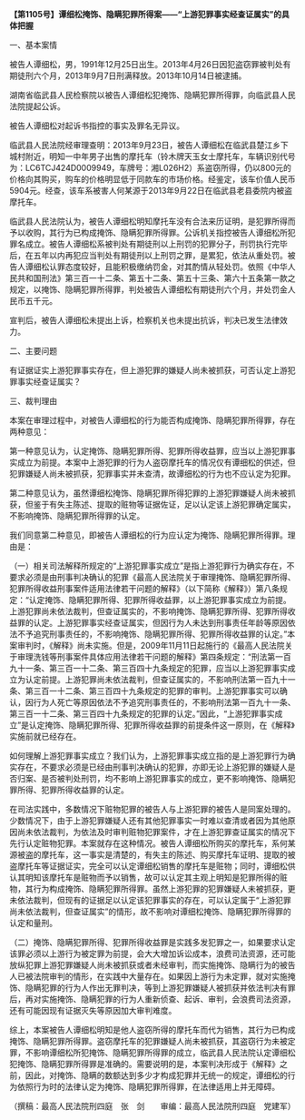 **【第1105号】谭细松掩饰、隐瞒犯罪所得案——“上游犯罪事实经查证属实”的具体把握**

一、基本案情

被告人谭细松，男，1991年12月25日出生。2013年4月26日因犯盗窃罪被判处有期徒刑六个月，2013年9月7日刑满释放。2013年10月14日被逮捕。

湖南省临武县人民检察院以被告人谭细松犯掩饰、隐瞒犯罪所得罪，向临武县人民法院提起公诉。

被告人谭细松对起诉书指控的事实及罪名无异议。

临武县人民法院经审理查明：2013年9月23日，被告人谭细松在临武县楚江乡下城村附近，明知一中年男子出售的摩托车（铃木牌天玉女士摩托车，车辆识别代号为：LC6TCJ424D0009949，车牌号：湘L026H2）系盗窃所得，仍以800元的价格向其购买，购车的价格明显低于同款车的市场价格。经鉴定，该车价值人民币5904元。经查，该车系被害人何某源于2013年9月22日在临武县老县委院内被盗摩托车。

临武县人民法院认为，被告人谭细松明知摩托车没有合法来历证明，是犯罪所得而予以收购，其行为已构成掩饰、隐瞒犯罪所得罪。公诉机关指控被告人谭细松所犯罪名成立。被告人谭细松系被判处有期徒刑以上刑罚的犯罪分子，刑罚执行完毕后，在五年以内再犯应当判处有期徒刑以上刑罚之罪，是累犯，依法从重处罚。被告人谭细松认罪态度较好，且能积极缴纳罚金，对其酌情从轻处罚。依照《中华人民共和国刑法》第三百一十二条、第五十二条、第五十三条、第六十五条第一款之规定，以掩饰、隐瞒犯罪所得罪，判处被告人谭细松有期徒刑六个月，并处罚金人民币五千元。

宣判后，被告人谭细松未提出上诉，检察机关也未提出抗诉，判决已发生法律效力。

二、主要问题

有证据证实上游犯罪事实存在，但上游犯罪的嫌疑人尚未被抓获，可否认定上游犯罪事实经查证属实？

三、裁判理由

本案在审理过程中，对被告人谭细松的行为能否构成掩饰、隐瞒犯罪所得罪，存在两种意见：

第一种意见认为，认定掩饰、隐瞒犯罪所得、犯罪所得收益罪，应当以上游犯罪事实成立为前提。本案中上游犯罪的行为人盗窃摩托车的情况仅有谭细松的供述，但犯罪嫌疑人尚未被抓获，犯罪事实并未查清，故谭细松的行为也不应认定为犯罪。

第二种意见认为，虽然谭细松掩饰、隐瞒犯罪所得犯罪的上游犯罪嫌疑人尚未被抓获，但鉴于有失主陈述、提取的赃物等证据佐证，足以认定该上游犯罪确定属实，不影响掩饰、隐瞒犯罪所得罪的认定。

我们同意第二种意见，即被告人谭细松的行为应认定为掩饰、隐瞒犯罪所得罪。理由是：

（一）相关司法解释所规定的“上游犯罪事实成立”是指上游犯罪行为确实存在，不要求必须是由刑事判决确认的犯罪《最高人民法院关于审理掩饰、隐瞒犯罪所得、犯罪所得收益刑事案件适用法律若干问题的解释》（以下简称《解释》）第八条规定：“认定掩饰、隐瞒犯罪所得、犯罪所得收益罪，以上游犯罪事实成立为前提。上游犯罪尚未依法裁判，但查证属实的，不影响掩饰、隐瞒犯罪所得、犯罪所得收益罪的认定。上游犯罪事实经查证属实，但因行为人未达到刑事责任年龄等原因依法不予追究刑事责任的，不影响掩饰、隐瞒犯罪所得、犯罪所得收益罪的认定。”本案审判时，《解释》尚未实施。但是，2009年11月11日起施行的《最高人民法院关于审理洗钱等刑事案件具体应用法律若干问题的解释》第四条规定：“刑法第一百九十一条、第三百一十二条、第三百四十九条规定的犯罪，应当以上游犯罪事实成立为认定前提。上游犯罪尚未依法裁判，但查证属实的，不影响刑法第一百九十一条、第三百一十二条、第三百四十九条规定的犯罪的审判。上游犯罪事实可以确认，因行为人死亡等原因依法不予追究刑事责任的，不影响刑法第一百九十一条、第三百一十二条、第三百四十九条规定的犯罪的认定。”因此，“上游犯罪事实成立”是认定掩饰、隐瞒犯罪所得、犯罪所得收益罪的前提条件这一原则，在《解释》实施前就已经存在。

如何理解上游犯罪事实成立？我们认为，上游犯罪事实成立指的是上游犯罪行为确实存在，不要求必须是已经由刑事判决确认的犯罪，亦即无论上游犯罪的嫌疑人是否归案、是否被判处刑罚，均不影响上游犯罪事实的成立，更不影响掩饰、隐瞒犯罪所得、犯罪所得收益罪的认定。

在司法实践中，多数情况下赃物犯罪的被告人与上游犯罪的被告人是同案处理的。少数情况下，由于上游犯罪嫌疑人还有其他犯罪事实一时难以查清或者因为其他原因尚未依法裁判，为依法及时审判赃物犯罪案件，才在上游犯罪查证属实的情况下先行认定赃物犯罪。本案就存在这种情况。被告人谭细松所购买的摩托车，系何某源被盗的摩托车，这一事实是清楚的，有失主的陈述、购买摩托车证明、提取的被盗摩托车等证据证实，完全可以认定谭细松销售的摩托车是赃物；同时，谭细松供认其明知该摩托车是赃物而予以销售，故可以认定其主观上明知是犯罪所得的赃物，其行为构成掩饰、隐瞒犯罪所得罪。虽然上游犯罪的犯罪嫌疑人未被抓获，更未依法裁判，但现有的证据足以认定该犯罪事实的存在，可以认定属于“上游犯罪尚未依法裁判，但查证属实”的情形，故不影响对谭细松掩饰、隐瞒犯罪所得罪的认定和量刑。

（二）掩饰、隐瞒犯罪所得、犯罪所得收益罪是实践多发犯罪之一，如果要求认定该罪必须以上游行为被定罪为前提，会大大增加诉讼成本，浪费司法资源，还可能放纵犯罪上游犯罪嫌疑人尚未被抓获或者未经审判，而实施掩饰、隐瞒行为的被告人已被法院审判的情形，在实践中大量存在。如果因上游行为未定罪，就对实施掩饰、隐瞒犯罪的行为人作出无罪判决，等到上游犯罪嫌疑人被抓获并依法判决有罪后，再对实施掩饰、隐瞒犯罪的行为人重新侦查、起诉、审判，会浪费司法资源，还有可能因现有证据灭失等原因加大审判难度。

综上，本案被告人谭细松明知是他人盗窃所得的摩托车而代为销售，其行为已构成掩饰、隐瞒犯罪所得罪。盗窃摩托车的犯罪嫌疑人尚未被抓获，其盗窃行为未被定罪，不影响谭细松所犯掩饰、隐瞒犯罪所得罪的成立，临武县人民法院认定谭细松犯掩饰、隐瞒犯罪所得罪是准确的。需要说明的是，本案判决形成于《解释》之前，因此，对掩饰、隐瞒的数额达到多少才构成犯罪并无统一的规定，谭细松的行为依照行为时的法律认定为掩饰、隐瞒犯罪所得罪，在法律适用上并无障碍。

（撰稿：最高人民法院刑四庭　张　剑　　审编：最高人民法院刑四庭　党建军）